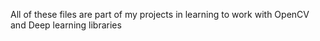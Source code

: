 All of these files are part of my projects in learning to work with OpenCV and Deep learning libraries
